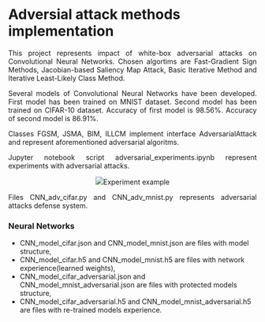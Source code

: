 # Adversial attack methods implementation

<p align="justify">This project represents impact of white-box adversarial attacks on Convolutional Neural Networks. Chosen algortims are Fast-Gradient Sign Methods, Jacobian-based Saliency Map Attack, Basic Iterative Method and Iterative Least-Likely Class Method.</p>

<p align="justify">Several models of Convolutional Neural Networks have been developed. First model has been trained on MNIST dataset. Second model has been trained on CIFAR-10 dataset. Accuracy of  first model is 98.56%. Accuracy of second model is 86.91%.</p>

<p align="justify">Classes FGSM, JSMA, BIM, ILLCM implement interface AdversarialAttack and represent aforementioned adversarial algoritms.</p>
<p align="justify">Jupyter notebook script adversarial_experiments.ipynb represent experiments with adversarial attacks.</p>

<p align="center"><img src="https://user-images.githubusercontent.com/67442675/121735659-b6a58b00-caf6-11eb-9b32-3c63733f6c86.jpg">Experiment example</p>

<p align="justify">Files CNN_adv_cifar.py and CNN_adv_mnist.py represents adversarial attacks defense system.</p>

### Neural Networks

* CNN_model_cifar.json and CNN_model_mnist.json are files with model structure,
* CNN_model_cifar.h5 and CNN_model_mnist.h5 are files with network experience(learned weights),
* CNN_model_cifar_adversarial.json and CNN_model_mnist_adversarial.json are files with protected models structure,
* CNN_model_cifar_adversarial.h5 and CNN_model_mnist_adversarial.h5 are files with re-trained models experience.

